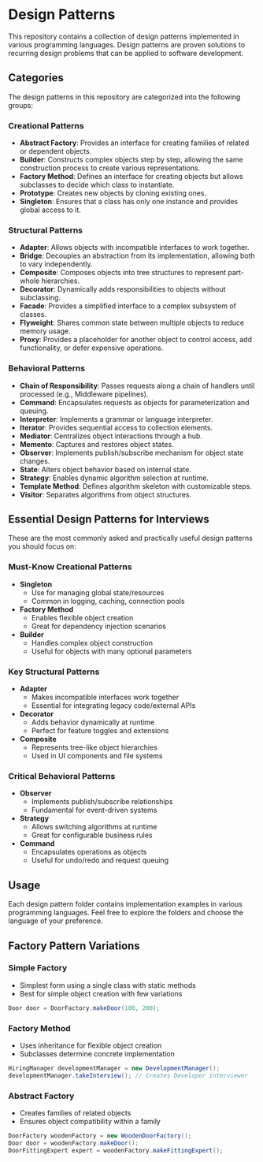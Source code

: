 # Design Patterns

This repository contains a collection of design patterns implemented in various programming languages. Design patterns
are proven solutions to recurring design problems that can be applied to software development.

## Categories

The design patterns in this repository are categorized into the following groups:

### Creational Patterns

- **Abstract Factory**: Provides an interface for creating families of related or dependent objects.
- **Builder**: Constructs complex objects step by step, allowing the same construction process to create various representations.
- **Factory Method**: Defines an interface for creating objects but allows subclasses to decide which class to instantiate.
- **Prototype**: Creates new objects by cloning existing ones.
- **Singleton**: Ensures that a class has only one instance and provides global access to it.

### Structural Patterns

- **Adapter**: Allows objects with incompatible interfaces to work together.
- **Bridge**: Decouples an abstraction from its implementation, allowing both to vary independently.
- **Composite**: Composes objects into tree structures to represent part-whole hierarchies.
- **Decorator**: Dynamically adds responsibilities to objects without subclassing.
- **Facade**: Provides a simplified interface to a complex subsystem of classes.
- **Flyweight**: Shares common state between multiple objects to reduce memory usage.
- **Proxy**: Provides a placeholder for another object to control access, add functionality, or defer expensive operations.

### Behavioral Patterns

- **Chain of Responsibility**: Passes requests along a chain of handlers until processed (e.g., Middleware pipelines).
- **Command**: Encapsulates requests as objects for parameterization and queuing.
- **Interpreter**: Implements a grammar or language interpreter.
- **Iterator**: Provides sequential access to collection elements.
- **Mediator**: Centralizes object interactions through a hub.
- **Memento**: Captures and restores object states.
- **Observer**: Implements publish/subscribe mechanism for object state changes.
- **State**: Alters object behavior based on internal state.
- **Strategy**: Enables dynamic algorithm selection at runtime.
- **Template Method**: Defines algorithm skeleton with customizable steps.
- **Visitor**: Separates algorithms from object structures.

## Essential Design Patterns for Interviews

These are the most commonly asked and practically useful design patterns you should focus on:

### Must-Know Creational Patterns
- **Singleton**
  - Use for managing global state/resources
  - Common in logging, caching, connection pools
- **Factory Method** 
  - Enables flexible object creation
  - Great for dependency injection scenarios
- **Builder**
  - Handles complex object construction
  - Useful for objects with many optional parameters

### Key Structural Patterns
- **Adapter**
  - Makes incompatible interfaces work together
  - Essential for integrating legacy code/external APIs
- **Decorator**
  - Adds behavior dynamically at runtime
  - Perfect for feature toggles and extensions
- **Composite**
  - Represents tree-like object hierarchies
  - Used in UI components and file systems

### Critical Behavioral Patterns
- **Observer**
  - Implements publish/subscribe relationships
  - Fundamental for event-driven systems
- **Strategy**
  - Allows switching algorithms at runtime
  - Great for configurable business rules
- **Command**
  - Encapsulates operations as objects
  - Useful for undo/redo and request queuing

## Usage

Each design pattern folder contains implementation examples in various programming languages. Feel free to explore the
folders and choose the language of your preference.


## Factory Pattern Variations

### Simple Factory
- Simplest form using a single class with static methods
- Best for simple object creation with few variations
```java
Door door = DoorFactory.makeDoor(100, 200);
```

### Factory Method
- Uses inheritance for flexible object creation
- Subclasses determine concrete implementation
```java
HiringManager developmentManager = new DevelopmentManager();
developmentManager.takeInterview(); // Creates Developer interviewer
```

### Abstract Factory
- Creates families of related objects
- Ensures object compatibility within a family
```java
DoorFactory woodenFactory = new WoodenDoorFactory();
Door door = woodenFactory.makeDoor();
DoorFittingExpert expert = woodenFactory.makeFittingExpert();
```